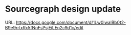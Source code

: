 # Sourcegraph design update

URL: https://docs.google.com/document/d/1Lw0IwaIBb0t2-B9e9rrtxRx5fNnFsPsjEiLEn2c9d1c/edit

